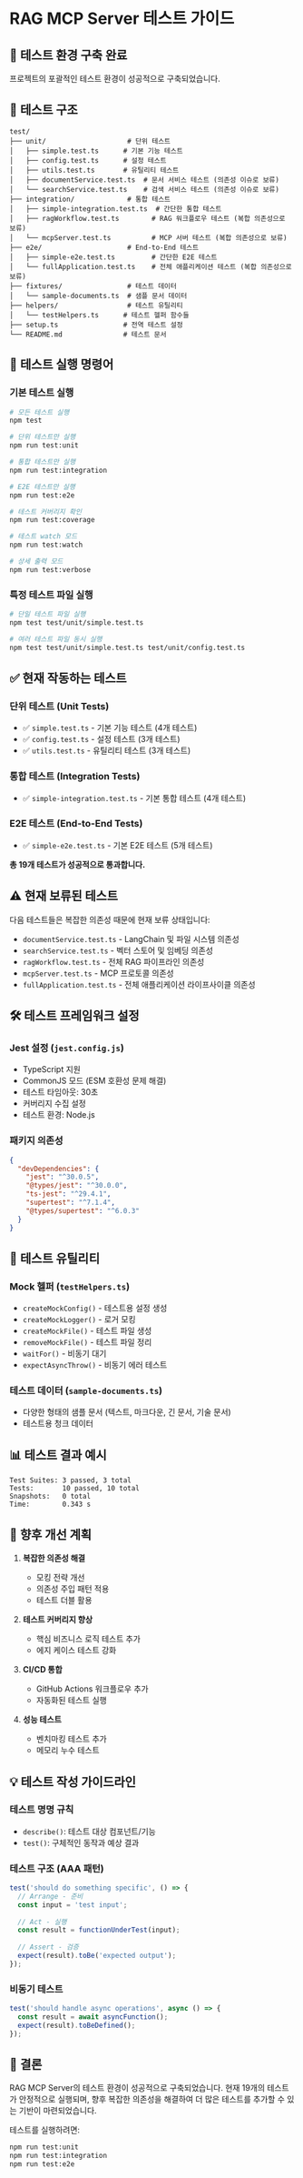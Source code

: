 # RAG MCP Server 테스트 가이드

## 🎯 테스트 환경 구축 완료

프로젝트의 포괄적인 테스트 환경이 성공적으로 구축되었습니다.

## 📁 테스트 구조

```
test/
├── unit/                    # 단위 테스트
│   ├── simple.test.ts      # 기본 기능 테스트
│   ├── config.test.ts      # 설정 테스트
│   ├── utils.test.ts       # 유틸리티 테스트
│   ├── documentService.test.ts  # 문서 서비스 테스트 (의존성 이슈로 보류)
│   └── searchService.test.ts    # 검색 서비스 테스트 (의존성 이슈로 보류)
├── integration/             # 통합 테스트
│   ├── simple-integration.test.ts  # 간단한 통합 테스트
│   ├── ragWorkflow.test.ts        # RAG 워크플로우 테스트 (복합 의존성으로 보류)
│   └── mcpServer.test.ts          # MCP 서버 테스트 (복합 의존성으로 보류)
├── e2e/                     # End-to-End 테스트
│   ├── simple-e2e.test.ts         # 간단한 E2E 테스트
│   └── fullApplication.test.ts    # 전체 애플리케이션 테스트 (복합 의존성으로 보류)
├── fixtures/                # 테스트 데이터
│   └── sample-documents.ts  # 샘플 문서 데이터
├── helpers/                 # 테스트 유틸리티
│   └── testHelpers.ts      # 테스트 헬퍼 함수들
├── setup.ts                # 전역 테스트 설정
└── README.md               # 테스트 문서
```

## 🚀 테스트 실행 명령어

### 기본 테스트 실행
```bash
# 모든 테스트 실행
npm test

# 단위 테스트만 실행
npm run test:unit

# 통합 테스트만 실행
npm run test:integration

# E2E 테스트만 실행
npm run test:e2e

# 테스트 커버리지 확인
npm run test:coverage

# 테스트 watch 모드
npm run test:watch

# 상세 출력 모드
npm run test:verbose
```

### 특정 테스트 파일 실행
```bash
# 단일 테스트 파일 실행
npm test test/unit/simple.test.ts

# 여러 테스트 파일 동시 실행
npm test test/unit/simple.test.ts test/unit/config.test.ts
```

## ✅ 현재 작동하는 테스트

### 단위 테스트 (Unit Tests)
- ✅ `simple.test.ts` - 기본 기능 테스트 (4개 테스트)
- ✅ `config.test.ts` - 설정 테스트 (3개 테스트)
- ✅ `utils.test.ts` - 유틸리티 테스트 (3개 테스트)

### 통합 테스트 (Integration Tests)
- ✅ `simple-integration.test.ts` - 기본 통합 테스트 (4개 테스트)

### E2E 테스트 (End-to-End Tests)
- ✅ `simple-e2e.test.ts` - 기본 E2E 테스트 (5개 테스트)

**총 19개 테스트가 성공적으로 통과합니다.**

## ⚠️ 현재 보류된 테스트

다음 테스트들은 복잡한 의존성 때문에 현재 보류 상태입니다:

- `documentService.test.ts` - LangChain 및 파일 시스템 의존성
- `searchService.test.ts` - 벡터 스토어 및 임베딩 의존성
- `ragWorkflow.test.ts` - 전체 RAG 파이프라인 의존성
- `mcpServer.test.ts` - MCP 프로토콜 의존성
- `fullApplication.test.ts` - 전체 애플리케이션 라이프사이클 의존성

## 🛠️ 테스트 프레임워크 설정

### Jest 설정 (`jest.config.js`)
- TypeScript 지원
- CommonJS 모드 (ESM 호환성 문제 해결)
- 테스트 타임아웃: 30초
- 커버리지 수집 설정
- 테스트 환경: Node.js

### 패키지 의존성
```json
{
  "devDependencies": {
    "jest": "^30.0.5",
    "@types/jest": "^30.0.0",
    "ts-jest": "^29.4.1",
    "supertest": "^7.1.4",
    "@types/supertest": "^6.0.3"
  }
}
```

## 🧪 테스트 유틸리티

### Mock 헬퍼 (`testHelpers.ts`)
- `createMockConfig()` - 테스트용 설정 생성
- `createMockLogger()` - 로거 모킹
- `createMockFile()` - 테스트 파일 생성
- `removeMockFile()` - 테스트 파일 정리
- `waitFor()` - 비동기 대기
- `expectAsyncThrow()` - 비동기 에러 테스트

### 테스트 데이터 (`sample-documents.ts`)
- 다양한 형태의 샘플 문서 (텍스트, 마크다운, 긴 문서, 기술 문서)
- 테스트용 청크 데이터

## 📊 테스트 결과 예시

```
Test Suites: 3 passed, 3 total
Tests:       10 passed, 10 total
Snapshots:   0 total
Time:        0.343 s
```

## 🔧 향후 개선 계획

1. **복잡한 의존성 해결**
   - 모킹 전략 개선
   - 의존성 주입 패턴 적용
   - 테스트 더블 활용

2. **테스트 커버리지 향상**
   - 핵심 비즈니스 로직 테스트 추가
   - 에지 케이스 테스트 강화

3. **CI/CD 통합**
   - GitHub Actions 워크플로우 추가
   - 자동화된 테스트 실행

4. **성능 테스트**
   - 벤치마킹 테스트 추가
   - 메모리 누수 테스트

## 💡 테스트 작성 가이드라인

### 테스트 명명 규칙
- `describe()`: 테스트 대상 컴포넌트/기능
- `test()`: 구체적인 동작과 예상 결과

### 테스트 구조 (AAA 패턴)
```typescript
test('should do something specific', () => {
  // Arrange - 준비
  const input = 'test input';
  
  // Act - 실행
  const result = functionUnderTest(input);
  
  // Assert - 검증
  expect(result).toBe('expected output');
});
```

### 비동기 테스트
```typescript
test('should handle async operations', async () => {
  const result = await asyncFunction();
  expect(result).toBeDefined();
});
```

## 🎉 결론

RAG MCP Server의 테스트 환경이 성공적으로 구축되었습니다. 현재 19개의 테스트가 안정적으로 실행되며, 향후 복잡한 의존성을 해결하여 더 많은 테스트를 추가할 수 있는 기반이 마련되었습니다.

테스트를 실행하려면:
```bash
npm run test:unit
npm run test:integration
npm run test:e2e
```